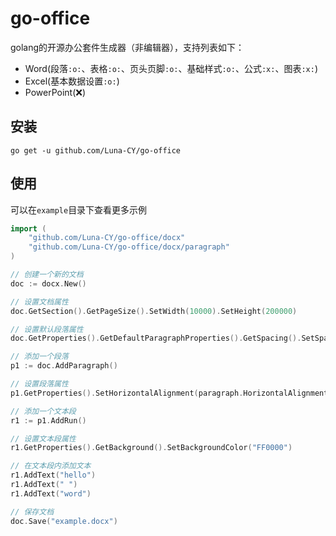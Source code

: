 # go-office

golang的开源办公套件生成器（非编辑器），支持列表如下：

- Word(段落`:o:`、表格`:o:`、页头页脚`:o:`、基础样式`:o:`、公式`:x:`、图表`:x:`)
- Excel(基本数据设置`:o:`)
- PowerPoint(:x:)

## 安装

`go get -u github.com/Luna-CY/go-office`

## 使用

可以在`example`目录下查看更多示例

```go
import (
    "github.com/Luna-CY/go-office/docx"
    "github.com/Luna-CY/go-office/docx/paragraph"
)

// 创建一个新的文档
doc := docx.New()

// 设置文档属性
doc.GetSection().GetPageSize().SetWidth(10000).SetHeight(200000)

// 设置默认段落属性
doc.GetProperties().GetDefaultParagraphProperties().GetSpacing().SetSpace(360)

// 添加一个段落
p1 := doc.AddParagraph()

// 设置段落属性
p1.GetProperties().SetHorizontalAlignment(paragraph.HorizontalAlignmentCenter)

// 添加一个文本段
r1 := p1.AddRun()

// 设置文本段属性
r1.GetProperties().GetBackground().SetBackgroundColor("FF0000")

// 在文本段内添加文本
r1.AddText("hello")
r1.AddText(" ")
r1.AddText("word")

// 保存文档
doc.Save("example.docx")
```
